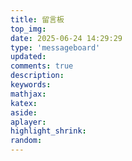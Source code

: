 ```yaml
---
title: 留言板
top_img:
date: 2025-06-24 14:29:29
type: 'messageboard'
updated:
comments: true
description:
keywords:
mathjax:
katex:
aside:
aplayer:
highlight_shrink:
random:
---
```

